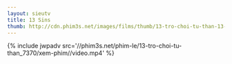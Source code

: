 ```yaml
---
layout: sieutv
title: 13 Sins
thumb: http://cdn.phim3s.net/images/films/thumb/13-tro-choi-tu-than-13-sins-2014.jpg
---
```

{% include jwpadv src='//phim3s.net/phim-le/13-tro-choi-tu-than_7370/xem-phim//video.mp4' %}